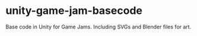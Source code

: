 # unity-game-jam-basecode
Base code in Unity for Game Jams. Including SVGs and Blender files for art.

